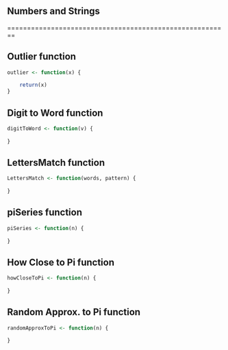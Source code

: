 ## Numbers and Strings
========================================================

## Outlier function

```r
outlier <- function(x) {
    
    return(x)
}
```



## Digit to Word function

```r
digitToWord <- function(v) {
    
}
```


## LettersMatch function

```r
LettersMatch <- function(words, pattern) {
    
}
```


## piSeries function

```r
piSeries <- function(n) {
    
}
```


## How Close to Pi function

```r
howCloseToPi <- function(n) {
    
}
```


## Random Approx. to Pi function

```r
randomApproxToPi <- function(n) {
    
}
```




